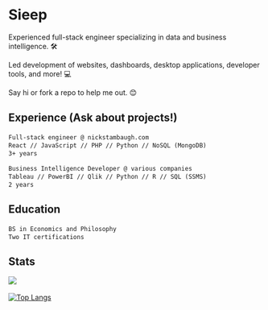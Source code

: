 # Sieep

Experienced full-stack engineer specializing in data and business intelligence. 🛠

Led development of websites, dashboards, desktop applications, developer tools, and more! 💻

Say hi or fork a repo to help me out. 😊

## Experience (Ask about projects!)

```
Full-stack engineer @ nickstambaugh.com
React // JavaScript // PHP // Python // NoSQL (MongoDB)
3+ years
```
```
Business Intelligence Developer @ various companies
Tableau // PowerBI // Qlik // Python // R // SQL (SSMS)
2 years
```
## Education
```
BS in Economics and Philosophy
Two IT certifications
```

## Stats
![](https://komarev.com/ghpvc/?username=alteryx-motives&color=grey&style=for-the-badge)

[![Top Langs](https://github-readme-stats.vercel.app/api/top-langs/?username=sieep-coding&layout=compact&theme=gruvbox)](https://github.com/anuraghazra/github-readme-stats)
<!--
# Check my 🍚!
![](https://github.com/Alteryx-Motives/Alteryx-Motives/blob/main/output-rice-exp-1200.gif)
